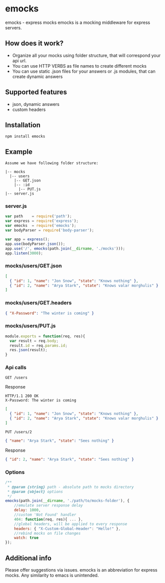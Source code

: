 # emocks
emocks - express mocks
emocks is a mocking middleware for express servers.
## How does it work?
* Organize all your mocks using folder structure, that will correspond your api url. 
* You can use HTTP VERBS as file names to create different mocks
* You can use static .json files for your answers or .js modules, that can create dynamic answers

## Supported features
* json, dynamic answers
* custom headers

## Installation
    npm install emocks
## Example
    Assume we have following folder structure:
```
|-- mocks
  |-- users
    |-- GET.json
    |-- :id
      |-- PUT.js
|-- server.js
```
### server.js
```javascript
var path    = require('path');
var express = require('express');
var emocks  = require('emocks');
var bodyParser = require('body-parser');

var app = express();
app.use(bodyParser.json());
app.use('/', emocks(path.join(__dirname, './mocks')));
app.listen(3000);
```
### mocks/users/GET.json
```JSON
[ 
  { "id": 1, "name": "Jon Snow", "state": "Knows nothing" },
  { "id": 2, "name": "Arya Stark", "state": "Knows valar morghulis" }
]
```
### mocks/users/GET.headers
```JSON
{ "X-Password": "The winter is coming" }
```
### mocks/users/PUT.js
```javascript
module.exports = function(req, res){
  var result = req.body;
  result.id = req.params.id;
  res.json(result);
}
```
### Api calls
`GET /users`

Response

```
HTTP/1.1 200 OK
X-Password: The winter is coming
```
```JSON
[ 
  { "id": 1, "name": "Jon Snow", "state": "Knows nothing" },
  { "id": 2, "name": "Arya Stark", "state": "Knows valar morghulis" }
]
```
`PUT /users/2`
```JSON
{ "name": "Arya Stark", "state": "Sees nothing" }
```
Response
```JSON
{ "id": 2, "name": "Arya Stark", "state": "Sees nothing" }
```

### Options
```javascript
/**
 * @param {string} path - absolute path to mocks directory
 * @param {object} options
 */
emocks(path.join(__dirname, './path/to/mocks-folder'), {
    //emulate server response delay
    delay: 1000,
    //custom 'Not Found' handler
    404: function(req, res){ ... },
    //global headers, will be applied to every response
    headers: { "X-Custom-Global-Header": "Hello!" },
    //rebind mocks on file changes
    watch: true
});
```

## Additional info
Please offer suggestions via issues.
emocks is an abbreviation for express mocks. Any similarity to emacs is unintended.
